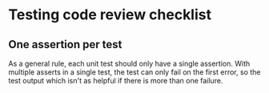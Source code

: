 # Testing code review checklist

## One assertion per test

As a general rule, each unit test should only have a single assertion. With multiple asserts in a single test, the test can only fail on the first error, so the test output which isn't as helpful if there is more than one failure.

